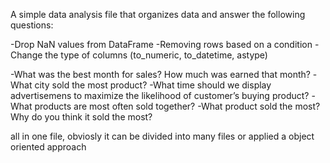 A simple data analysis file that organizes data and answer the following questions:


-Drop NaN values from DataFrame
-Removing rows based on a condition
-Change the type of columns (to_numeric, to_datetime, astype)

-What was the best month for sales? How much was earned that month?
-What city sold the most product?
-What time should we display advertisemens to maximize the likelihood of customer’s buying product?
-What products are most often sold together?
-What product sold the most? Why do you think it sold the most?


all in one file, obviosly it can be divided into many files or applied a object oriented approach
